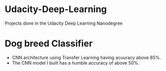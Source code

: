 # Udacity-Deep-Learning
Projects done in the Udacity Deep Learning Nanodegree

# Dog breed Classifier 
* CNN architecture using Transfer Learning having acuuracy above 85%.
* The CNN model I built has a humble accuracy of above 50%. 
